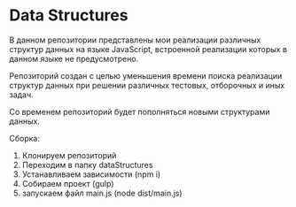 # Data Structures
В данном репозитории представлены мои реализации различных структур данных на языке JavaScript, встроенной реализации которых в данном языке не предусмотрено.

Репозиторий создан с целью уменьшения времени поиска реализации структур данных при решении различных тестовых, отборочных и иных задач.

Со временем репозиторий будет пополняться новыми структурами данных.


Сборка:
1. Клонируем репозиторий
2. Переходим в папку dataStructures
3. Устанавливаем зависимости (npm i)
4. Собираем проект (gulp)
5. запускаем файл main.js (node dist/main.js)
